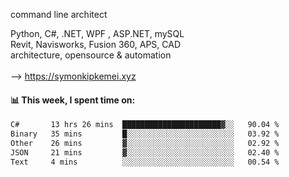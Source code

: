 command line architect

Python, C#, .NET, WPF , ASP.NET, mySQL <br>
Revit, Navisworks, Fusion 360, APS, CAD <br>
architecture, opensource & automation<br>
<br>
--> https://symonkipkemei.xyz

#### 📊 This week, I spent time on:
<!--START_SECTION:waka-->

```txt
C#       13 hrs 26 mins  ██████████████████████▓░░   90.04 %
Binary   35 mins         █░░░░░░░░░░░░░░░░░░░░░░░░   03.92 %
Other    26 mins         ▓░░░░░░░░░░░░░░░░░░░░░░░░   02.92 %
JSON     21 mins         ▓░░░░░░░░░░░░░░░░░░░░░░░░   02.40 %
Text     4 mins          ░░░░░░░░░░░░░░░░░░░░░░░░░   00.54 %
```

<!--END_SECTION:waka-->
